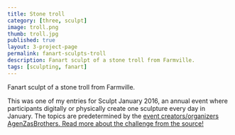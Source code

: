 ```yaml
---
title: Stone troll
category: [three, sculpt]
image: troll.png
thumb: troll.jpg
published: true
layout: 3-project-page
permalink: fanart-sculpts-troll
description: Fanart sculpt of a stone troll from Farmville.
tags: [sculpting, fanart]
---
```

Fanart sculpt of a stone troll from Farmville.

This was one of my entries for Sculpt January 2016, an annual event where participants digitally or physically create one sculpture every day in January. The topics are predetermined by the [event creators/organizers AgenZasBrothers. Read more about the challenge from the source!](https://agenzasbrothers.com/en/sculptjanuary-2016/) 